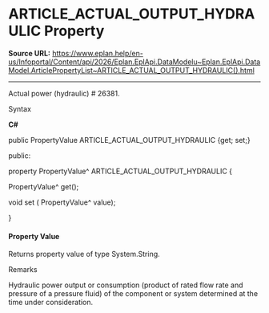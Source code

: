 # ARTICLE_ACTUAL_OUTPUT_HYDRAULIC Property

**Source URL:** https://www.eplan.help/en-us/Infoportal/Content/api/2026/Eplan.EplApi.DataModelu~Eplan.EplApi.DataModel.ArticlePropertyList~ARTICLE_ACTUAL_OUTPUT_HYDRAULIC().html

---

Actual power (hydraulic) # 26381.

Syntax

**C#**



public PropertyValue ARTICLE_ACTUAL_OUTPUT_HYDRAULIC {get; set;}

public:

property PropertyValue^ ARTICLE_ACTUAL_OUTPUT_HYDRAULIC {

   PropertyValue^ get();

   void set (    PropertyValue^ value);

}


#### Property Value

Returns property value of type System.String.

Remarks

Hydraulic power output or consumption (product of rated flow rate and pressure of a pressure fluid) of the component or system determined at the time under consideration.
